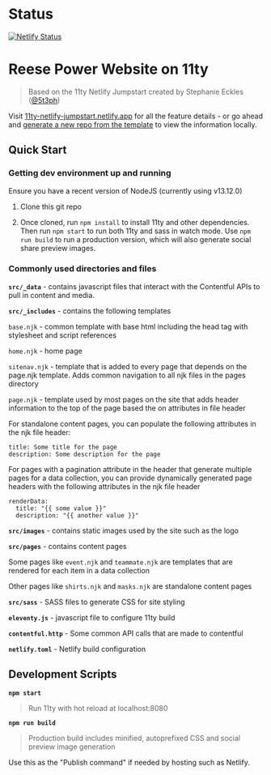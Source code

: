 # Status
[![Netlify Status](https://api.netlify.com/api/v1/badges/fbf47351-bb04-46bf-9d55-3b34a176d964/deploy-status)](https://app.netlify.com/sites/objective-hypatia-9555fe/deploys)

# Reese Power Website on 11ty

> Based on the 11ty Netlify Jumpstart created by Stephanie Eckles ([@5t3ph](https://twitter.com/5t3ph))

Visit [11ty-netlify-jumpstart.netlify.app](https://11ty-netlify-jumpstart.netlify.app/) for all the feature details - or go ahead and [generate a new repo from the template](https://github.com/5t3ph/11ty-netlify-jumpstart/generate) to view the information locally.

## Quick Start

### Getting dev environment up and running

Ensure you have a recent version of NodeJS (currently using v13.12.0)

1. Clone this git repo

1. Once cloned, run `npm install` to install 11ty and other dependencies. Then run `npm start` to run both 11ty and sass in watch
   mode. Use `npm run build` to run a production version, which will also generate social share
   preview images.

### Commonly used directories and files
**`src/_data`** - contains javascript files that interact with the Contentful APIs to pull in content and media.

**`src/_includes`** - contains the following templates

`base.njk` - common template with base html including the head tag with stylesheet and script references

`home.njk` - home page

`sitenav.njk` - template that is added to every page that depends on the page.njk template.  Adds common navigation to all njk files in the pages directory

`page.njk` - template used by most pages on the site that adds header information to the top of the page based the on attributes in file header

For standalone content pages, you can populate the following attributes in the njk file header:
```
title: Some title for the page
description: Some description for the page
```

For pages with a pagination attribute in the header that generate multiple pages for a data collection, you can provide dynamically generated page headers with the following attributes in the njk file header
```
renderData:
  title: "{{ some value }}"
  description: "{{ another value }}"
```

**`src/images`** - contains static images used by the site such as the logo

**`src/pages`** - contains content pages

Some pages like `event.njk` and `teammate.njk` are templates that are rendered for each item in a data collection

Other pages like `shirts.njk` and `masks.njk` are standalone content pages

**`src/sass`** - SASS files to generate CSS for site styling

**`eleventy.js`** - javascript file to configure 11ty build

**`contentful.http`** - Some common API calls that are made to contentful

**`netlify.toml`** - Netlify build configuration


## Development Scripts

**`npm start`**

> Run 11ty with hot reload at localhost:8080

**`npm run build`**

> Production build includes minified, autoprefixed CSS and social preview image generation

Use this as the "Publish command" if needed by hosting such as Netlify.

